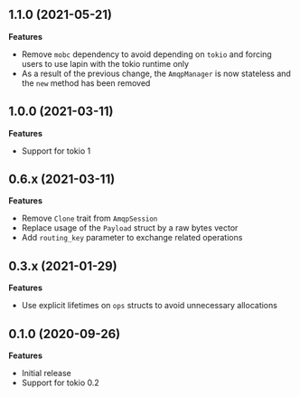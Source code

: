 ## 1.1.0 (2021-05-21)

**Features**

* Remove `mobc` dependency to avoid depending on `tokio` and forcing users to use lapin with the tokio runtime only
* As a result of the previous change, the `AmqpManager` is now stateless and the `new` method has been removed 

## 1.0.0 (2021-03-11)

**Features**

* Support for tokio 1

## 0.6.x (2021-03-11)

**Features**

* Remove `Clone` trait from `AmqpSession`
* Replace usage of the `Payload` struct by a raw bytes vector
* Add `routing_key` parameter to exchange related operations


## 0.3.x (2021-01-29)

**Features**

* Use explicit lifetimes on `ops` structs to avoid unnecessary allocations

## 0.1.0 (2020-09-26)

**Features**

* Initial release
* Support for tokio 0.2
